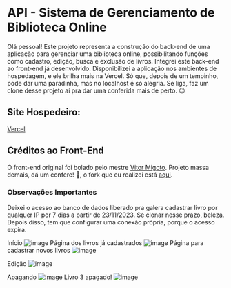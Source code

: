 # API - Sistema de Gerenciamento de Biblioteca Online
Olá pessoal! Este projeto representa a construção do back-end de uma aplicação para gerenciar uma biblioteca online, possibilitando funções como cadastro, edição, busca e exclusão de livros. Integrei este back-end ao front-end já desenvolvido.
Disponibilizei a aplicação nos ambientes de hospedagem, e ele brilha mais na Vercel. Só que, depois de um tempinho, pode dar uma paradinha, mas no localhost é só alegria. Se liga, faz um clone desse projeto aí pra dar uma conferida mais de perto. 😉

## Site Hospedeiro:

[Vercel]()

## Créditos ao Front-End
O front-end original foi bolado pelo mestre [Vitor Migoto](https://github.com/vitormigoto/projeto-react-dnc). Projeto massa demais, dá um confere! 👊, o fork que eu realizei está [aqui](https://github.com/MatheusNascimento99/projeto-react-dnc).


### Observações Importantes 
Deixei o acesso ao banco de dados liberado pra galera cadastrar livro por qualquer IP por 7 dias a partir de 23/11/2023. Se clonar nesse prazo, beleza. Depois disso, tem que configurar uma conexão própria, porque o acesso expira.



Início
![image](https://github.com/MatheusNascimento99/Api/assets/139829100/d1db41af-5956-45a8-b012-901567a97317)
Página dos livros já cadastrados
![image](https://github.com/MatheusNascimento99/Api/assets/139829100/6332547a-c113-45dd-beb8-8999e57f799f)
Página para cadastrar novos livros
![image](https://github.com/MatheusNascimento99/Api/assets/139829100/52186685-2960-4630-934e-651157fd13f6)

Edição
![image](https://github.com/MatheusNascimento99/Api/assets/139829100/6825be0a-2160-49f1-9d35-4b01de70d2e8)

Apagando
![image](https://github.com/MatheusNascimento99/Api/assets/139829100/700ff66f-25c1-4dd6-aa96-e4570748166f)
Livro 3 apagado!
![image](https://github.com/MatheusNascimento99/Api/assets/139829100/bc89c83e-f5cb-4033-9c51-6039b719273a)






